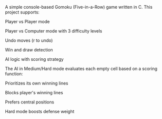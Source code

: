 A simple console-based Gomoku (Five-in-a-Row) game written in C. This project supports:

Player vs Player mode

Player vs Computer mode with 3 difficulty levels

Undo moves (r to undo)

Win and draw detection

AI logic with scoring strategy

The AI in Medium/Hard mode evaluates each empty cell based on a scoring function:

Prioritizes its own winning lines

Blocks player's winning lines

Prefers central positions

Hard mode boosts defense weight

